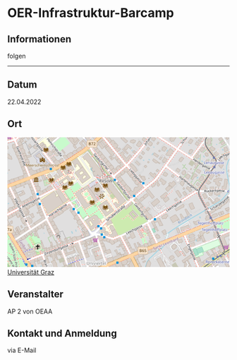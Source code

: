 # OER-Infrastruktur-Barcamp

## Informationen
folgen

* * *

## Datum
22.04.2022

## Ort 
[![Universität Graz](images/OSM-UG.png)](https://www.openstreetmap.org/#map=17/47.07699/15.44810)  
[Universität Graz](https://www.uni-graz.at/)

## Veranstalter
AP 2 von OEAA

## Kontakt und Anmeldung
via E-Mail
